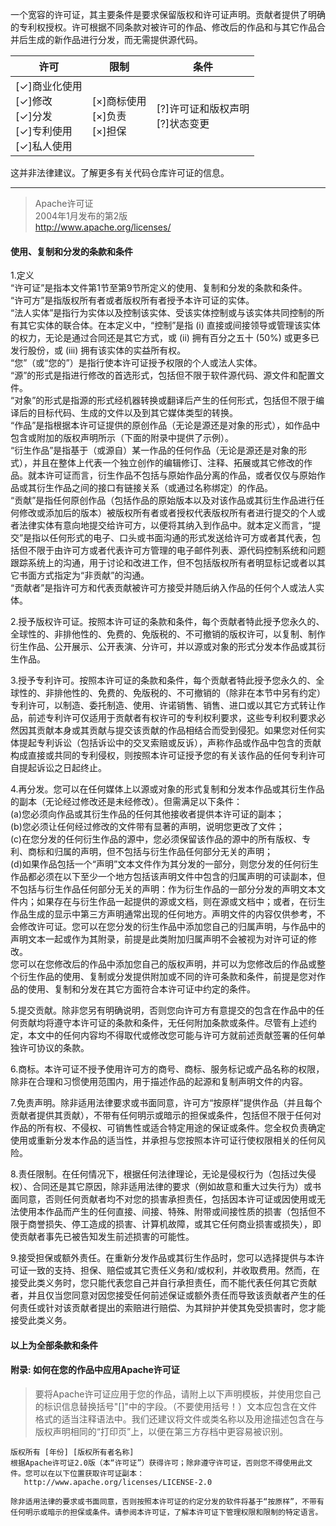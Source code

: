 <!--A permissive license whose main conditions require preservation of copyright and license notices. Contributors provide an express grant of patent rights. Licensed works, modifications, and larger works may be distributed under different terms and without source code.-->
一个宽容的许可证，其主要条件是要求保留版权和许可证声明。贡献者提供了明确的专利权授权。许可根据不同条款对被许可的作品、修改后的作品和与其它作品合并后生成的新作品进行分发，而无需提供源代码。<br>
<!--|Permissions|Limitations|Conditions|
|---|---|---|
|[✓]Commercial use[✓]Modification[✓]Distribution[✓]Patent use [✓]Private use|[×]Trademark use[×]Liability[×]Warranty|[?]License and copyright notice[?]State changes|-->
|许可|限制|条件|
|---|---|---|
|[✓]商业化使用<br>[✓]修改<br>[✓]分发<br>[✓]专利使用<br> [✓]私人使用|[×]商标使用<br>[×]负责<br>[×]担保|[?]许可证和版权声明<br>[?]状态变更|

<!--This is not legal advice. Learn more about repository licenses.-->
这并非法律建议。了解更多有关代码仓库许可证的信息。<br>
***
<!--                             
Apache License
Version 2.0, January 2004
http://www.apache.org/licenses/
#### TERMS AND CONDITIONS FOR USE, REPRODUCTION, AND DISTRIBUTION-->
>Apache许可证  
>2004年1月发布的第2版  
>http://www.apache.org/licenses/  
#### 使用、复制和分发的条款和条件<br>
<!--1.Definitions.
"License" shall mean the terms and conditions for use, reproduction, and distribution as defined by Sections 1 through 9 of this document.
"Licensor" shall mean the copyright owner or entity authorized by the copyright owner that is granting the License.
"Legal Entity" shall mean the union of the acting entity and all other entities that control, are controlled by, or are under common control with that entity. For the purposes of this definition, "control" means (i) the power, direct or indirect, to cause the direction or management of such entity, whether by contract or otherwise, or (ii) ownership of fifty percent (50%) or more of the outstanding shares, or (iii) beneficial ownership of such entity.
"You" (or "Your") shall mean an individual or Legal Entity exercising permissions granted by this License.
"Source" form shall mean the preferred form for making modifications, including but not limited to software source code, documentation source, and configuration files.
"Object" form shall mean any form resulting from mechanical transformation or translation of a Source form, including but not limited to compiled object code, generated documentation, and conversions to other media types.
"Work" shall mean the work of authorship, whether in Source or Object form, made available under the License, as indicated by a copyright notice that is included in or attached to the work (an example is provided in the Appendix below).
"Derivative Works" shall mean any work, whether in Source or Object form, that is based on (or derived from) the Work and for which the editorial revisions, annotations, elaborations, or other modifications represent, as a whole, an original work of authorship. For the purposes of this License, Derivative Works shall not include works that remain separable from, or merely link (or bind by name) to the interfaces of, the Work and Derivative Works thereof.
"Contribution" shall mean any work of authorship, including the original version of the Work and any modifications or additions to that Work or Derivative Works thereof, that is intentionally submitted to Licensor for inclusion in the Work by the copyright owner or by an individual or Legal Entity authorized to submit on behalf of the copyright owner. For the purposes of this definition, "submitted" means any form of electronic, verbal, or written communication sent to the Licensor or its representatives, including but not limited to communication on electronic mailing lists, source code control systems, and issue tracking systems that are managed by, or on behalf of, the Licensor for the purpose of discussing and improving the Work, but excluding communication that is conspicuously marked or otherwise designated in writing by the copyright owner as "Not a Contribution."
"Contributor" shall mean Licensor and any individual or Legal Entity on behalf of whom a Contribution has been received by Licensor and subsequently incorporated within the Work.-->
1.定义<br>
“许可证”是指本文件第1节至第9节所定义的使用、复制和分发的条款和条件。<br>
“许可方”是指版权所有者或者版权所有者授予本许可证的实体。<br>
“法人实体”是指行为实体以及控制该实体、受该实体控制或与该实体共同控制的所有其它实体的联合体。在本定义中，“控制”是指 (i) 直接或间接领导或管理该实体的权力，无论是通过合同还是其它方式，或 (ii) 拥有百分之五十 (50%) 或更多已发行股份，或 (iii) 拥有该实体的实益所有权。<br>
“您”（或“您的”）是指行使本许可证授予权限的个人或法人实体。<br>
“源”的形式是指进行修改的首选形式，包括但不限于软件源代码、源文件和配置文件。<br>
“对象”的形式是指源的形式经机器转换或翻译后产生的任何形式，包括但不限于编译后的目标代码、生成的文件以及到其它媒体类型的转换。<br>
“作品”是指根据本许可证提供的原创作品（无论是源还是对象的形式），如作品中包含或附加的版权声明所示（下面的附录中提供了示例）。<br>
“衍生作品”是指基于（或源自）某一作品的任何作品（无论是源还是对象的形式），并且在整体上代表一个独立创作的编辑修订、注释、拓展或其它修改的作品。就本许可证而言，衍生作品不包括与原始作品分离的作品，或者仅仅与原始作品或其衍生作品之间的接口有链接关系（或通过名称绑定）的作品。<br>
“贡献”是指任何原创作品（包括作品的原始版本以及对该作品或其衍生作品进行任何修改或添加后的版本）被版权所有者或者授权代表版权所有者进行提交的个人或者法律实体有意向地提交给许可方，以便将其纳入到作品中。就本定义而言，“提交”是指以任何形式的电子、口头或书面沟通的形式发送给许可方或者其代表，包括但不限于由许可方或者代表许可方管理的电子邮件列表、源代码控制系统和问题跟踪系统上的沟通，用于讨论和改进工作，但不包括版权所有者明显标记或者以其它书面方式指定为“非贡献”的沟通。<br>
“贡献者”是指许可方和代表贡献被许可方接受并随后纳入作品的任何个人或法人实体。<br>
<!--2.Grant of Copyright License. Subject to the terms and conditions of this License, each Contributor hereby grants to You a perpetual, worldwide, non-exclusive, no-charge, royalty-free, irrevocable copyright license to reproduce, prepare Derivative Works of, publicly display, publicly perform, sublicense, and distribute the Work and such Derivative Works in Source or Object form.-->
2.授予版权许可证。按照本许可证的条款和条件，每个贡献者特此授予您永久的、全球性的、非排他性的、免费的、免版税的、不可撤销的版权许可，以复制、制作衍生作品、公开展示、公开表演、分许可，并以源或对象的形式分发本作品或其衍生作品。<br>
<!--3.Grant of Patent License. Subject to the terms and conditions of this License, each Contributor hereby grants to You a perpetual, worldwide, non-exclusive, no-charge, royalty-free, irrevocable (except as stated in this section) patent license to make, have made, use, offer to sell, sell, import, and otherwise transfer the Work, where such license applies only to those patent claims licensable by such Contributor that are necessarily infringed by their Contribution(s) alone or by combination of their Contribution(s) with the Work to which such Contribution(s) was submitted. If You institute patent litigation against any entity (including a cross-claim or counterclaim in a lawsuit) alleging that the Work or a Contribution incorporated within the Work constitutes direct or contributory patent infringement, then any patent licenses granted to You under this License for that Work shall terminate as of the date such litigation is filed.-->
3.授予专利许可。按照本许可证的条款和条件，每个贡献者特此授予您永久的、全球性的、非排他性的、免费的、免版税的、不可撤销的（除非在本节中另有约定）专利许可，以制造、委托制造、使用、许诺销售、销售、进口或以其它方式转让作品，前述专利许可仅适用于贡献者有权许可的专利权利要求，这些专利权利要求必然因其贡献本身或其贡献与提交该贡献的作品相结合而受到侵犯。如果您对任何实体提起专利诉讼（包括诉讼中的交叉索赔或反诉），声称作品或作品中包含的贡献构成直接或共同的专利侵权，则按照本许可证授予您的有关该作品的任何专利许可自提起诉讼之日起终止。<br>
<!--4.Redistribution. You may reproduce and distribute copies of the Work or Derivative Works thereof in any medium, with or without modifications, and in Source or Object form, provided that You meet the following conditions:
(a) You must give any other recipients of the Work or Derivative Works a copy of this License; and
(b) You must cause any modified files to carry prominent notices stating that You changed the files; and
(c) You must retain, in the Source form of any Derivative Works that You distribute, all copyright, patent, trademark, and attribution notices from the Source form of the Work, excluding those notices that do not pertain to any part of the Derivative Works; and
(d) If the Work includes a "NOTICE" text file as part of its distribution, then any Derivative Works that You distribute must include a readable copy of the attribution notices contained within such NOTICE file, excluding those notices that do not pertain to any part of the Derivative Works, in at least one of the following places: within a NOTICE text file distributed as part of the Derivative Works; within the Source form or documentation, if provided along with the Derivative Works; or, within a display generated by the Derivative Works, if and wherever such third-party notices normally appear. The contents of the NOTICE file are for informational purposes only and do not modify the License. You may add Your own attribution notices within Derivative Works that You distribute, alongside or as an addendum to the NOTICE text from the Work, provided that such additional attribution notices cannot be construed as modifying the License.
You may add Your own copyright statement to Your modifications and may provide additional or different license terms and conditions for use, reproduction, or distribution of Your modifications, or for any such Derivative Works as a whole, provided Your use, reproduction, and distribution of the Work otherwise complies with the conditions stated in this License.-->
4.再分发。您可以在任何媒体上以源或对象的形式复制和分发本作品或其衍生作品的副本（无论经过修改还是未经修改）。但需满足以下条件：<br>
(a)您必须向作品或其衍生作品的任何其他接收者提供本许可证的副本；<br>
(b)您必须让任何经过修改的文件带有显著的声明，说明您更改了文件；<br>
(c)在您分发的任何衍生作品的源中，您必须保留该作品的源中的所有版权、专利、商标和归属的声明，但不包括与衍生作品任何部分无关的声明；<br>
(d)如果作品包括一个“声明”文本文件作为其分发的一部分，则您分发的任何衍生作品都必须在以下至少一个地方包括该声明文件中包含的归属声明的可读副本，但不包括与衍生作品任何部分无关的声明：作为衍生作品的一部分分发的声明文本文件内；如果存在与衍生作品一起提供的源或文档，则在源或文档中；或者，在衍生作品生成的显示中第三方声明通常出现的任何地方。声明文件的内容仅供参考，不会修改许可证。您可以在您分发的衍生作品中添加您自己的归属声明，与作品中的声明文本一起或作为其附录，前提是此类附加归属声明不会被视为对许可证的修改。<br>
您可以在您修改后的作品中添加您自己的版权声明，并可以为您修改后的作品或整个衍生作品的使用、复制或分发提供附加或不同的许可条款和条件，前提是您对作品的使用、复制和分发在其它方面符合本许可证中约定的条件。<br>
<!--5.Submission of Contributions. Unless You explicitly state otherwise, any Contribution intentionally submitted for inclusion in the Work by You to the Licensor shall be under the terms and conditions of this License, without any additional terms or conditions. Notwithstanding the above, nothing herein shall supersede or modify the terms of any separate license agreement you may have executed with Licensor regarding such Contributions.-->
5.提交贡献。除非您另有明确说明，否则您向许可方有意提交的包含在作品中的任何贡献均将遵守本许可证的条款和条件，无任何附加条款或条件。尽管有上述约定，本文中的任何内容均不得取代或修改您可能与许可方就前述贡献签署的任何单独许可协议的条款。<br>
<!--6.Trademarks. This License does not grant permission to use the trade names, trademarks, service marks, or product names of the Licensor, except as required for reasonable and customary use in describing the origin of the Work and reproducing the content of the NOTICE file.-->
6.商标。本许可证不授予使用许可方的商号、商标、服务标记或产品名称的权限，除非在合理和习惯使用范围内，用于描述作品的起源和复制声明文件的内容。<br>
<!--7.Disclaimer of Warranty. Unless required by applicable law or agreed to in writing, Licensor provides the Work (and each Contributor provides its Contributions) on an "AS IS" BASIS, WITHOUT WARRANTIES OR CONDITIONS OF ANY KIND, either express or implied, including, without limitation, any warranties or conditions of TITLE, NON-INFRINGEMENT, MERCHANTABILITY, or FITNESS FOR A PARTICULAR PURPOSE. You are solely responsible for determining the appropriateness of using or redistributing the Work and assume any risks associated with Your exercise of permissions under this License.-->
7.免责声明。除非适用法律要求或书面同意，许可方“按原样”提供作品（并且每个贡献者提供其贡献），不带有任何明示或暗示的担保或条件，包括但不限于任何对作品的所有权、不侵权、可销售性或适合特定用途的保证或条件。您全权负责确定使用或重新分发本作品的适当性，并承担与您按照本许可证行使权限相关的任何风险。<br>
<!--8.Limitation of Liability. In no event and under no legal theory, whether in tort (including negligence), contract, or otherwise, unless required by applicable law (such as deliberate and grossly negligent acts) or agreed to in writing, shall any Contributor be liable to You for damages, including any direct, indirect, special, incidental, or consequential damages of any character arising as a result of this License or out of the use or inability to use the Work (including but not limited to damages for loss of goodwill, work stoppage, computer failure or malfunction, or any and all other commercial damages or losses), even if such Contributor has been advised of the possibility of such damages.-->
8.责任限制。在任何情况下，根据任何法律理论，无论是侵权行为（包括过失侵权）、合同还是其它原因，除非适用法律的要求（例如故意和重大过失行为）或书面同意，否则任何贡献者均不对您的损害承担责任，包括因本许可证或因使用或无法使用本作品而产生的任何直接、间接、特殊、附带或间接性质的损害（包括但不限于商誉损失、停工造成的损害、计算机故障，或其它任何商业损害或损失），即使贡献者事先已被告知发生前述损害的可能性。<br>
<!--9.Accepting Warranty or Additional Liability. While redistributing the Work or Derivative Works thereof, You may choose to offer, and charge a fee for, acceptance of support, warranty, indemnity, or other liability obligations and/or rights consistent with this License. However, in accepting such obligations, You may act only on Your own behalf and on Your sole responsibility, not on behalf of any other Contributor, and only if You agree to indemnify, defend, and hold each Contributor harmless for any liability incurred by, or claims asserted against, such Contributor by reason of your accepting any such warranty or additional liability.
#### END OF TERMS AND CONDITIONS-->
9.接受担保或额外责任。在重新分发作品或其衍生作品时，您可以选择提供与本许可证一致的支持、担保、赔偿或其它责任义务和/或权利，并收取费用。然而，在接受此类义务时，您只能代表您自己并自行承担责任，而不能代表任何其它贡献者，并且仅当您同意对因您接受任何前述保证或额外责任而导致该贡献者产生的任何责任或针对该贡献者提出的索赔进行赔偿、为其辩护并使其免受损害时，您才能接受此类义务。<br>
#### 以上为全部条款和条件<br>
<!--#### APPENDIX: How to apply the Apache License to your work.
>To apply the Apache License to your work, attach the following boilerplate notice, with the fields enclosed by brackets "[]" replaced with your own identifying information. (Don't include the brackets!)  The text should be enclosed in the appropriate comment syntax for the file format. We also recommend that a file or class name and description of purpose be included on the same "printed page" as the copyright notice for easier identification within third-party archives.

Copyright [yyyy] [name of copyright owner]
Licensed under the Apache License, Version 2.0 (the "License"); you may not use this file except in compliance with the License. You may obtain a copy of the License at
>http://www.apache.org/licenses/LICENSE-2.0

Unless required by applicable law or agreed to in writing, software distributed under the License is distributed on an "AS IS" BASIS, WITHOUT WARRANTIES OR CONDITIONS OF ANY KIND, either express or implied. See the License for the specific language governing permissions and limitations under the License.-->
#### 附录: 如何在您的作品中应用Apache许可证<br>
>要将Apache许可证应用于您的作品，请附上以下声明模板，并使用您自己的标识信息替换括号"[]"中的字段。（不要使用括号！）文本应包含在文件格式的适当注释语法中。我们还建议将文件或类名称以及用途描述包含在与版权声明相同的“打印页”上，以便在第三方存档中更容易被识别。
```
版权所有 [年份] [版权所有者名称]
根据Apache许可证2.0版（本“许可证”）获得许可；除非遵守许可证，否则您不得使用此文件。您可以在以下位置获取许可证副本：
   http://www.apache.org/licenses/LICENSE-2.0

除非适用法律的要求或书面同意，否则按照本许可证的约定分发的软件将基于“按原样”，不带有任何明示或暗示的担保或条件。请参阅本许可证，了解本许可证下管理权限和限制的特定语言。
```